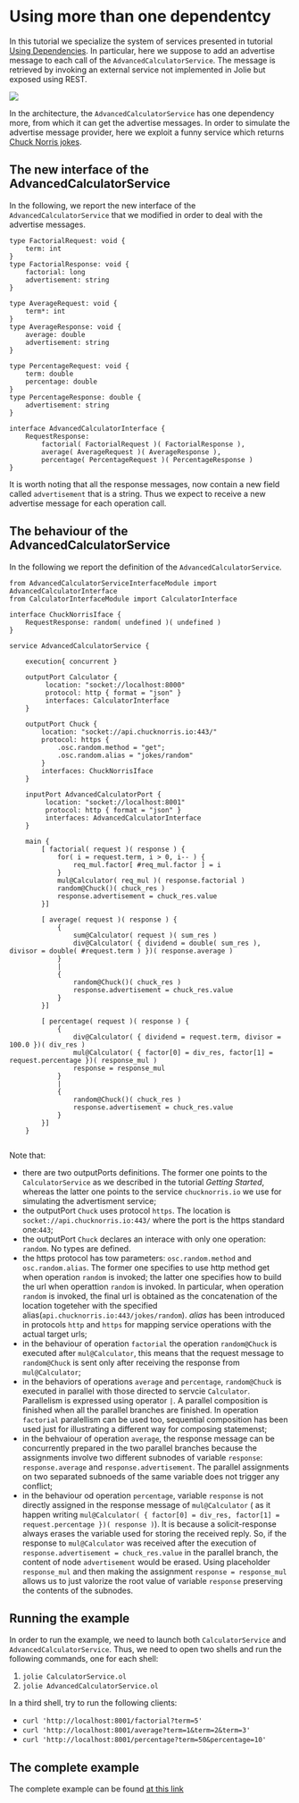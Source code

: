 # Using more than one dependentcy
In this tutorial we specialize the system of services presented in tutorial [Using Dependencies](https://docs.jolie-lang.org/v1.10.x/tutorials/using-dependencies/).
In particular, here we suppose to add an advertise message to each call of the `AdvancedCalculatorService`. The message is retrieved by invoking an external service not implemented in Jolie but exposed using REST. 


![](https://raw.githubusercontent.com/jolie/docs/v1.10.x/web/.gitbook/assets/using_more_than_one_dependency01.png)

In the architecture, the `AdvancedCalculatorService` has one dependency more, from which it can get the advertise messages.
In order to simulate the advertise message provider, here we exploit a funny service which returns [Chuck Norris jokes](https://api.chucknorris.io/).

## The new interface of the AdvancedCalculatorService
In the following, we report the new interface of the `AdvancedCalculatorService` that we modified in order to deal with the advertise messages.

```jolie
type FactorialRequest: void {
    term: int
}
type FactorialResponse: void {
    factorial: long 
    advertisement: string
}

type AverageRequest: void {
    term*: int 
}
type AverageResponse: void {
    average: double
    advertisement: string
}

type PercentageRequest: void {
    term: double
    percentage: double
}
type PercentageResponse: double {
    advertisement: string 
}

interface AdvancedCalculatorInterface {
    RequestResponse:
        factorial( FactorialRequest )( FactorialResponse ),
        average( AverageRequest )( AverageResponse ),
        percentage( PercentageRequest )( PercentageResponse )
}

```
It is worth noting that all the response messages, now contain a new field called `advertisement` that is a string. Thus we expect to receive a new advertise message for each operation call.

## The behaviour of the AdvancedCalculatorService
In the following we report the definition of the `AdvancedCalculatorService`. 

```jolie
from AdvancedCalculatorServiceInterfaceModule import AdvancedCalculatorInterface
from CalculatorInterfaceModule import CalculatorInterface

interface ChuckNorrisIface {
    RequestResponse: random( undefined )( undefined )
}

service AdvancedCalculatorService {

    execution{ concurrent }

    outputPort Calculator {
         location: "socket://localhost:8000"
         protocol: http { format = "json" }
         interfaces: CalculatorInterface
    }
    
    outputPort Chuck {
        location: "socket://api.chucknorris.io:443/"
        protocol: https {
            .osc.random.method = "get";
            .osc.random.alias = "jokes/random"
        }
        interfaces: ChuckNorrisIface
    }

    inputPort AdvancedCalculatorPort {
         location: "socket://localhost:8001"
         protocol: http { format = "json" }
         interfaces: AdvancedCalculatorInterface
    }

    main {
        [ factorial( request )( response ) {
            for( i = request.term, i > 0, i-- ) {
                req_mul.factor[ #req_mul.factor ] = i
            }
            mul@Calculator( req_mul )( response.factorial )  
            random@Chuck()( chuck_res )
            response.advertisement = chuck_res.value          
        }]

        [ average( request )( response ) {
            {
                sum@Calculator( request )( sum_res )
                div@Calculator( { dividend = double( sum_res ), divisor = double( #request.term ) })( response.average )
            }
            |
            {
                random@Chuck()( chuck_res )
                response.advertisement = chuck_res.value
            }
        }]

        [ percentage( request )( response ) {
            {
                div@Calculator( { dividend = request.term, divisor = 100.0 })( div_res )
                mul@Calculator( { factor[0] = div_res, factor[1] = request.percentage })( response_mul )
                response = response_mul
            }
            |
            {
                random@Chuck()( chuck_res )
                response.advertisement = chuck_res.value
            }
        }]
    }


```
Note that:
- there are two outputPorts definitions. The former one points to the `CalculatorService` as we described in the tutorial _Getting Started_, whereas the latter one points to the service `chucknorris.io` we use for simulating the advertisment service;
- the outputPort `Chuck` uses protocol `https`. The location is `socket://api.chucknorris.io:443/`  where the port is the https standard one:`443`;
- the outputPort `Chuck` declares an interace with only one operation: `random`. No types are defined. 
- the https protocol has tow parameters: `osc.random.method` and `osc.random.alias`. The former one specifies to use http method get when operation `random` is invoked; the latter one specifies how to build the url when operattion `random` is invoked. In particular, when operation `random` is invoked, the final url is obtained as the concatenation of the location togeteher with the specified alias(`api.chucknorris.io:443/jokes/random`). _alias_ has been introduced in protocols `http` and `https` for mapping service operations with the actual target urls;
- in the behaviour of operation `factorial` the operation `random@Chuck` is executed after `mul@Calculator`, this means that the request message to `random@Chuck` is sent only after receiving the response from `mul@Calculator`;
- in the behaviors of operations `average` and `percentage`, `random@Chuck` is executed in parallel with those directed to servcie `Calculator`. Parallelism is expressed using operator `|`. A parallel composition is finished when all the parallel branches are finished. In operation `factorial` paralellism can be used too,  sequential composition has been used just for illustrating a different way for composing statemenst;
- in the behvaiour of operation `average`, the response message can be concurrently prepared in the two parallel branches because the assignments involve two different subnodes of variable `response`: `response.average` and `response.advertisement`. The parallel assignments on two separated subnoeds of the same variable does not trigger any conflict;
- in the behaviour od operation `percentage`, variable `response` is not directly assigned in the response message of `mul@Calculator` ( as it happen writing `mul@Calculator( { factor[0] = div_res, factor[1] = request.percentage })( response )`). It is because a solicit-response always erases the variable used for storing the received reply. So, if the response to `mul@Calculator` was received after the execution of `response.advertisement = chuck_res.value` in the parallel branch, the content of node `advertisement` would be erased.  Using placeholder `response_mul` and then making the assignment `response = response_mul` allows us to just valorize the root value of variable `response` preserving the contents of the subnodes.

## Running the example
In order to run the example, we need to launch both `CalculatorService` and `AdvancedCalculatorService`. Thus, we need to open two shells and run the following commands, one for each shell:

1. `jolie CalculatorService.ol`
2. `jolie AdvancedCalculatorService.ol`

In a third shell, try to run the following clients:

- `curl 'http://localhost:8001/factorial?term=5'`
- `curl 'http://localhost:8001/average?term=1&term=2&term=3'`
- `curl 'http://localhost:8001/percentage?term=50&percentage=10'`

## The complete example
The complete example can be found [at this link](https://github.com/jolie/examples/tree/master/v1.10.x/tutorials/using_more_than_one_dependency)


